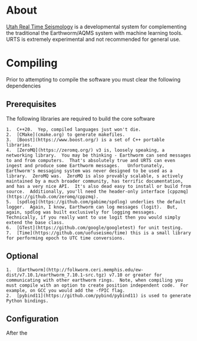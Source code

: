 # About 


[Utah Real Time Seismology](https://uofuseismo.github.io/urts/) is a developmental system for complementing the traditional the Earthworm/AQMS system with machine learning tools.  URTS is extremely experimental and not recommended for general use. 

# Compiling

Prior to attempting to compile the software you must clear the following dependencies

## Prerequisites

The following libraries are required to build the core software

    1.  C++20.  Yep, compiled languages just won't die.
    2.  [CMake](cmake.org) to generate makefiles.
    3.  [Boost](https://www.boost.org/) is a set of C++ portable libraries.
    4.  [ZeroMQ](https://zeromq.org/) v3 is, loosely speaking, a networking library.  You may be thinking - Earthworm can send messages to and from computers.  That's absolutely true and URTS can even ingest and produce some Earthworm messages.   Unfortunately, Earthworm's messaging system was never designed to be used as a library.  ZeroMQ was.  ZeroMQ is also provably scalable, s actively maintained by a much broader community, has terrific documentation, and has a very nice API.  It's also dead easy to install or build from source.  Additionally, you'll need the header-only interface [cppzmq](https://github.com/zeromq/cppzmq).
    5.  [spdlog](https://github.com/gabime/spdlog) underlies the default logger.  Again, I know, Earthworm can log messages (logit).  But, again, spdlog was built exclusively for logging messages.  Technically, if you really want to use logit then you would simply extend the base class.
    6.  [GTest](https://github.com/google/googletest) for unit testing.
    7.  [Time](https://github.com/uofuseismo/time) this is a small library for performing epoch to UTC time conversions.

## Optional

    1.  [Earthworm](http://folkworm.ceri.memphis.edu/ew-dist/v7.10.1/earthworm_7.10.1-src.tgz) v7.10 or greater for communicating with other earthworm rings.  Note, when compiling you must compile with an option to create position independent code.  For example, on GCC you would add the -fPIC flag.
    2.  [pybind11](https://github.com/pybind/pybind11) is used to generate Python bindings.

## Configuration

After the 
